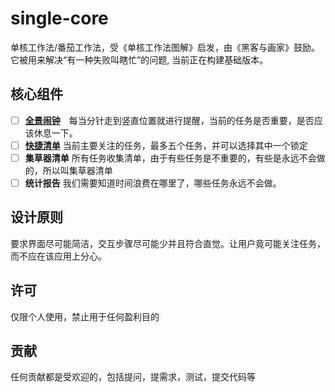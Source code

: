 # single-core
单核工作法/番茄工作法，受《单核工作法图解》启发，由《黑客与画家》鼓励。它被用来解决“有一种失败叫瞎忙”的问题, 当前正在构建基础版本。

## 核心组件
+ [ ] [**全景闹钟**](docs/panoramic-alarm-clock.md)　每当分针走到竖直位置就进行提醒，当前的任务是否重要，是否应该休息一下。
+ [ ] [**快捷清单**](docs/quick-menu.md)  当前主要关注的任务，最多五个任务，并可以选择其中一个锁定
+ [ ] **集草器清单** 所有任务收集清单，由于有些任务是不重要的，有些是永远不会做的，所以叫集草器清单
+ [ ] **统计报告**  我们需要知道时间浪费在哪里了，哪些任务永远不会做。

## 设计原则
要求界面尽可能简洁，交互步骤尽可能少并且符合直觉。让用户竟可能关注任务，而不应在该应用上分心。

## 许可
仅限个人使用，禁止用于任何盈利目的

## 贡献
任何贡献都是受欢迎的，包括提问，提需求，测试，提交代码等
